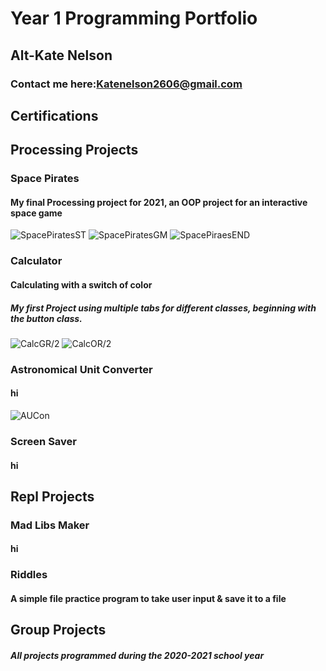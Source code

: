 # Year 1 Programming Portfolio 
## Alt-Kate Nelson
### Contact me here:[Katenelson2606@gmail.com](mailto.katenelson260@gmail.com) 

## Certifications

## Processing Projects

### Space Pirates 
#### My final Processing project for 2021, an OOP project for an interactive space game 

![SpacePiratesST](https://user-images.githubusercontent.com/80906139/115565055-486ee580-a276-11eb-89b4-38e51ae229dc.png)
![SpacePiratesGM](https://user-images.githubusercontent.com/80906139/115564937-2aa18080-a276-11eb-9a08-ef60b4bda606.png)
![SpacePiraesEND](https://user-images.githubusercontent.com/80906139/115565276-79e7b100-a276-11eb-8fd0-c3a6cbfa7918.png)

### Calculator 
#### Calculating with a switch of color
##### My first Project using multiple tabs for different classes, beginning with the button class. 
![CalcGR](https://user-images.githubusercontent.com/80906139/115566315-5ffa9e00-a277-11eb-8abf-5c843b8dfdd4.png)/2
![CalcOR](https://user-images.githubusercontent.com/80906139/115566392-7274d780-a277-11eb-887e-64c31789df0e.png)/2

### Astronomical Unit Converter 
#### hi
![AUCon](https://user-images.githubusercontent.com/80906139/115568051-23c83d00-a279-11eb-8cbc-80f2b43ff015.png)

### Screen Saver 
#### hi 

## Repl Projects 

### Mad Libs Maker
#### hi 

### Riddles 
#### A simple file practice program to take user input & save it to a file 

## Group Projects 

##### All projects programmed during the 2020-2021 school year  
